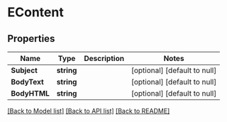 # EContent

## Properties
Name | Type | Description | Notes
------------ | ------------- | ------------- | -------------
**Subject** | **string** |  | [optional] [default to null]
**BodyText** | **string** |  | [optional] [default to null]
**BodyHTML** | **string** |  | [optional] [default to null]

[[Back to Model list]](../README.md#documentation-for-models) [[Back to API list]](../README.md#documentation-for-api-endpoints) [[Back to README]](../README.md)



